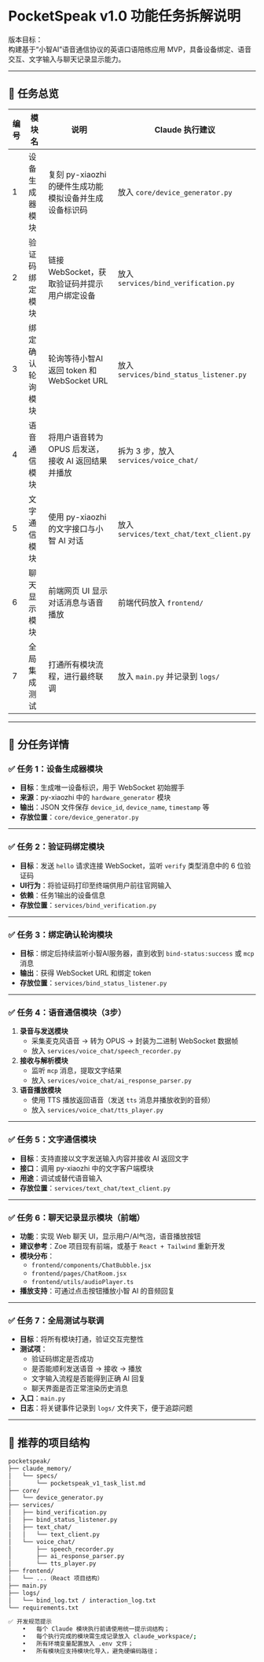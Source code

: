 # PocketSpeak v1.0 功能任务拆解说明

版本目标：  
构建基于“小智AI”语音通信协议的英语口语陪练应用 MVP，具备设备绑定、语音交互、文字输入与聊天记录显示能力。

---

## 📌 任务总览

| 编号 | 模块名 | 说明 | Claude 执行建议 |
|------|--------|------|-----------------|
| 1 | 设备生成器模块 | 复刻 py-xiaozhi 的硬件生成功能模拟设备并生成设备标识码 | 放入 `core/device_generator.py` |
| 2 | 验证码绑定模块 | 链接 WebSocket，获取验证码并提示用户绑定设备 | 放入 `services/bind_verification.py` |
| 3 | 绑定确认轮询模块 | 轮询等待小智AI返回 token 和 WebSocket URL | 放入 `services/bind_status_listener.py` |
| 4 | 语音通信模块 | 将用户语音转为 OPUS 后发送，接收 AI 返回结果并播放 | 拆为 3 步，放入 `services/voice_chat/` |
| 5 | 文字通信模块 | 使用 py-xiaozhi 的文字接口与小智 AI 对话 | 放入 `services/text_chat/text_client.py` |
| 6 | 聊天显示模块 | 前端网页 UI 显示对话消息与语音播放 | 前端代码放入 `frontend/` |
| 7 | 全局集成测试 | 打通所有模块流程，进行最终联调 | 放入 `main.py` 并记录到 `logs/` |

---

## 🧩 分任务详情

### ✅ 任务 1：设备生成器模块

- **目标**：生成唯一设备标识，用于 WebSocket 初始握手
- **来源**：py-xiaozhi 中的 `hardware_generator` 模块
- **输出**：JSON 文件保存 `device_id`, `device_name`, `timestamp` 等
- **存放位置**：`core/device_generator.py`

---

### ✅ 任务 2：验证码绑定模块

- **目标**：发送 `hello` 请求连接 WebSocket，监听 `verify` 类型消息中的 6 位验证码
- **UI行为**：将验证码打印至终端供用户前往官网输入
- **依赖**：任务1输出的设备信息
- **存放位置**：`services/bind_verification.py`

---

### ✅ 任务 3：绑定确认轮询模块

- **目标**：绑定后持续监听小智AI服务器，直到收到 `bind-status:success` 或 `mcp` 消息
- **输出**：获得 WebSocket URL 和绑定 token
- **存放位置**：`services/bind_status_listener.py`

---

### ✅ 任务 4：语音通信模块（3步）

1. **录音与发送模块**  
   - 采集麦克风语音 → 转为 OPUS → 封装为二进制 WebSocket 数据帧  
   - 放入 `services/voice_chat/speech_recorder.py`
2. **接收与解析模块**  
   - 监听 `mcp` 消息，提取文字结果  
   - 放入 `services/voice_chat/ai_response_parser.py`
3. **语音播放模块**  
   - 使用 TTS 播放返回语音（发送 `tts` 消息并播放收到的音频）  
   - 放入 `services/voice_chat/tts_player.py`

---

### ✅ 任务 5：文字通信模块

- **目标**：支持直接以文字发送输入内容并接收 AI 返回文字
- **接口**：调用 py-xiaozhi 中的文字客户端模块
- **用途**：调试或替代语音输入
- **存放位置**：`services/text_chat/text_client.py`

---

### ✅ 任务 6：聊天记录显示模块（前端）

- **功能**：实现 Web 聊天 UI，显示用户/AI气泡，语音播放按钮
- **建议参考**：Zoe 项目现有前端，或基于 `React + Tailwind` 重新开发
- **模块分布**：
  - `frontend/components/ChatBubble.jsx`
  - `frontend/pages/ChatRoom.jsx`
  - `frontend/utils/audioPlayer.ts`
- **播放支持**：可通过点击按钮播放小智 AI 的音频回复

---

### ✅ 任务 7：全局测试与联调

- **目标**：将所有模块打通，验证交互完整性
- **测试项**：
  - 验证码绑定是否成功
  - 是否能顺利发送语音 → 接收 → 播放
  - 文字输入流程是否能得到正确 AI 回复
  - 聊天界面是否正常渲染历史消息
- **入口**：`main.py`
- **日志**：将关键事件记录到 `logs/` 文件夹下，便于追踪问题

---

## 📁 推荐的项目结构

```bash
pocketspeak/
├── claude_memory/
│   └── specs/
│       └── pocketspeak_v1_task_list.md
├── core/
│   └── device_generator.py
├── services/
│   ├── bind_verification.py
│   ├── bind_status_listener.py
│   ├── text_chat/
│   │   └── text_client.py
│   └── voice_chat/
│       ├── speech_recorder.py
│       ├── ai_response_parser.py
│       └── tts_player.py
├── frontend/
│   └── ...（React 项目结构）
├── main.py
├── logs/
│   └── bind_log.txt / interaction_log.txt
└── requirements.txt

✅ 开发规范提示
	•	每个 Claude 模块执行前请使用统一提示词结构；
	•	每个执行完成的模块需生成记录放入 claude_workspace/;
	•	所有环境变量配置放入 .env 文件；
	•	所有模块应支持模块化导入，避免硬编码路径；